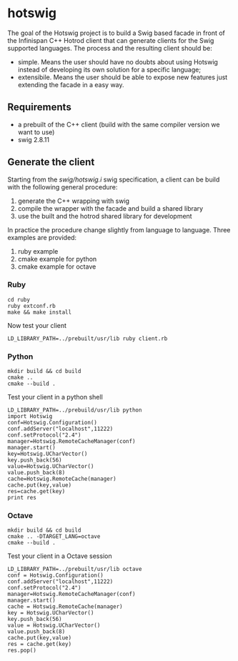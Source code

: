 # hotswig

The goal of the Hotswig project is to build a Swig based facade in front of the Infinispan C++ Hotrod client that can generate clients for the Swig supported languages. The process and the resulting client should be:

* simple. Means the user should have no doubts about using Hotswig instead of developing its own solution for a specific language;
* extensibile. Means the user should be able to expose new features just extending the facade in a easy way.

## Requirements

* a prebuilt of the C++ client (build with the same compiler version we want to use)
* swig 2.8.11


## Generate the client

Starting from the *swig/hotswig.i* swig specification, a client can be build with the following general procedure:

1. generate the C++ wrapping with swig
1. compile the wrapper with the facade and build a shared library
1. use the built and the hotrod shared library for development

In practice the procedure change slightly from language to language. Three examples are provided:

1. ruby example
1. cmake example for python
1. cmake example for octave

### Ruby
    cd ruby
    ruby extconf.rb
    make && make install

Now test your client

    LD_LIBRARY_PATH=../prebuilt/usr/lib ruby client.rb

### Python
    mkdir build && cd build
    cmake ..
    cmake --build .

Test your client in a python shell

    LD_LIBRARY_PATH=../prebuild/usr/lib python
    import Hotswig
    conf=Hotswig.Configuration()
    conf.addServer("localhost",11222)
    conf.setProtocol("2.4")
    manager=Hotswig.RemoteCacheManager(conf)
    manager.start()
    key=Hotswig.UCharVector()
    key.push_back(56)
    value=Hotswig.UCharVector()
    value.push_back(8)
    cache=Hotswig.RemoteCache(manager)
    cache.put(key,value)
    res=cache.get(key)
    print res

### Octave
    mkdir build && cd build
    cmake .. -DTARGET_LANG=octave
    cmake --build .

Test your client in a Octave session

    LD_LIBRARY_PATH=../prebuilt/usr/lib octave
    conf = Hotswig.Configuration()
    conf.addServer("localhost",11222)
    conf.setProtocol("2.4")
    manager=Hotswig.RemoteCacheManager(conf)
    manager.start()
    cache = Hotswig.RemoteCache(manager)
    key = Hotswig.UCharVector()
    key.push_back(56)
    value = Hotswig.UCharVector()
    value.push_back(8)
    cache.put(key,value)
    res = cache.get(key)
    res.pop()







